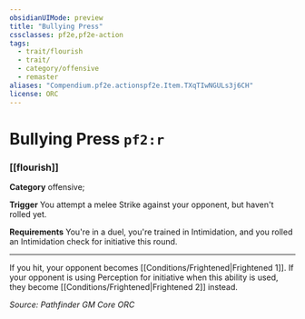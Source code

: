 ```yaml
---
obsidianUIMode: preview
title: "Bullying Press"
cssclasses: pf2e,pf2e-action
tags:
  - trait/flourish
  - trait/
  - category/offensive
  - remaster
aliases: "Compendium.pf2e.actionspf2e.Item.TXqTIwNGULs3j6CH"
license: ORC
---
```

# Bullying Press `pf2:r`

### [[flourish]]

**Category** offensive; 




**Trigger** You attempt a melee Strike against your opponent, but haven't rolled yet.

**Requirements** You're in a duel, you're trained in Intimidation, and you rolled an Intimidation check for initiative this round.

* * *

If you hit, your opponent becomes [[Conditions/Frightened|Frightened 1]]. If your opponent is using Perception for initiative when this ability is used, they become [[Conditions/Frightened|Frightened 2]] instead.

*Source: Pathfinder GM Core*
*ORC*